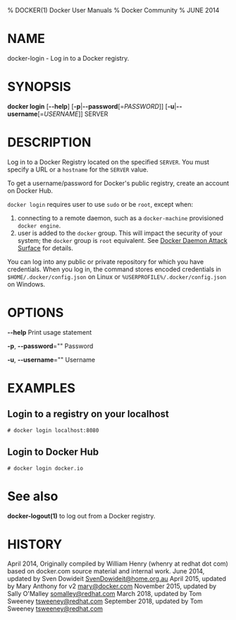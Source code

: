 % DOCKER(1) Docker User Manuals
% Docker Community
% JUNE 2014
# NAME
docker-login - Log in to a Docker registry.

# SYNOPSIS
**docker login**
[**--help**]
[**-p**|**--password**[=*PASSWORD*]]
[**-u**|**--username**[=*USERNAME*]]
SERVER

# DESCRIPTION
Log in to a Docker Registry located on the specified `SERVER`.
You must specify a URL or a `hostname` for the `SERVER` value.

To get a username/password for Docker's public registry, create an account on Docker Hub.

`docker login` requires user to use `sudo` or be `root`, except when:

1.  connecting to  a remote daemon, such as a `docker-machine` provisioned `docker engine`.
2.  user is added to the `docker` group.  This will impact the security of your system; the `docker` group is `root` equivalent.  See [Docker Daemon Attack Surface](https://docs.docker.com/engine/articles/security/#docker-daemon-attack-surface) for details.

You can log into any public or private repository for which you have
credentials.  When you log in, the command stores encoded credentials in
`$HOME/.docker/config.json` on Linux or `%USERPROFILE%/.docker/config.json` on Windows.

# OPTIONS
**--help**
  Print usage statement

**-p**, **--password**=""
   Password

**-u**, **--username**=""
   Username

# EXAMPLES

## Login to a registry on your localhost

    # docker login localhost:8080

## Login to Docker Hub

    # docker login docker.io

# See also
**docker-logout(1)** to log out from a Docker registry.

# HISTORY
April 2014, Originally compiled by William Henry (whenry at redhat dot com)
based on docker.com source material and internal work.
June 2014, updated by Sven Dowideit <SvenDowideit@home.org.au>
April 2015, updated by Mary Anthony for v2 <mary@docker.com>
November 2015, updated by Sally O'Malley <somalley@redhat.com>
March 2018, updated by Tom Sweeney <tsweeney@redhat.com>
September 2018, updated by Tom Sweeney <tsweeney@redhat.com>
